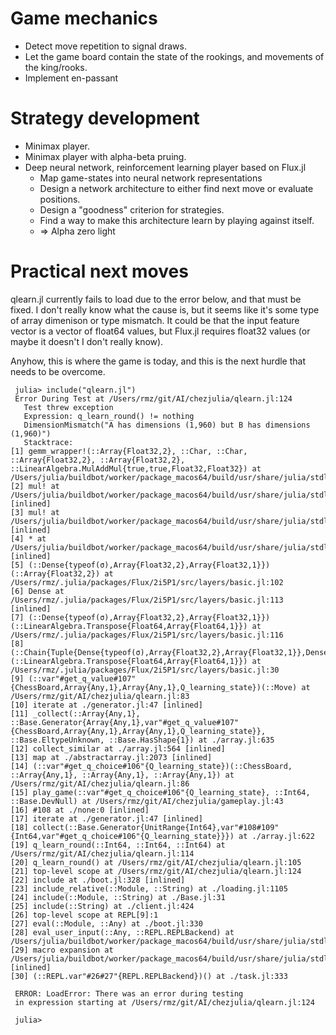 

Game mechanics
===

* Detect move repetition to signal draws.
* Let the game board contain the state of the rookings, and movements of the king/rooks.
* Implement en-passant


Strategy development
==

* Minimax player.
* Minimax player with alpha-beta pruing.
* Deep neural network, reinforcement learning player based on Flux.jl
   - Map game-states into neural network representations
   - Design a network architecture to either find next move or evaluate positions.
   - Design a "goodness" criterion for strategies.
   - Find a way to make this architecture learn by playing against itself.
   - => Alpha zero light

Practical next moves
==

qlearn.jl currently fails to load due to the error below, and that
must be fixed.  I don't really know what the cause is, but it seems
like it's some type of array dimenison or type mismatch.  It could be
that the input feature vector is a vector of float64 values, but
Flux.jl requires float32 values (or maybe it doesn't I don't really
know).

Anyhow, this is where the game is today, and this is the next hurdle that
needs to be overcome.



     julia> include("qlearn.jl")
     Error During Test at /Users/rmz/git/AI/chezjulia/qlearn.jl:124
       Test threw exception
       Expression: q_learn_round() != nothing
       DimensionMismatch("A has dimensions (1,960) but B has dimensions (1,960)")
       Stacktrace:
	[1] gemm_wrapper!(::Array{Float32,2}, ::Char, ::Char, ::Array{Float32,2}, ::Array{Float32,2}, ::LinearAlgebra.MulAddMul{true,true,Float32,Float32}) at /Users/julia/buildbot/worker/package_macos64/build/usr/share/julia/stdlib/v1.3/LinearAlgebra/src/matmul.jl:545
	[2] mul! at /Users/julia/buildbot/worker/package_macos64/build/usr/share/julia/stdlib/v1.3/LinearAlgebra/src/matmul.jl:160 [inlined]
	[3] mul! at /Users/julia/buildbot/worker/package_macos64/build/usr/share/julia/stdlib/v1.3/LinearAlgebra/src/matmul.jl:203 [inlined]
	[4] * at /Users/julia/buildbot/worker/package_macos64/build/usr/share/julia/stdlib/v1.3/LinearAlgebra/src/matmul.jl:153 [inlined]
	[5] (::Dense{typeof(σ),Array{Float32,2},Array{Float32,1}})(::Array{Float32,2}) at /Users/rmz/.julia/packages/Flux/2i5P1/src/layers/basic.jl:102
	[6] Dense at /Users/rmz/.julia/packages/Flux/2i5P1/src/layers/basic.jl:113 [inlined]
	[7] (::Dense{typeof(σ),Array{Float32,2},Array{Float32,1}})(::LinearAlgebra.Transpose{Float64,Array{Float64,1}}) at /Users/rmz/.julia/packages/Flux/2i5P1/src/layers/basic.jl:116
	[8] (::Chain{Tuple{Dense{typeof(σ),Array{Float32,2},Array{Float32,1}},Dense{typeof(identity),Array{Float32,2},Array{Float32,1}},typeof(softmax)}})(::LinearAlgebra.Transpose{Float64,Array{Float64,1}}) at /Users/rmz/.julia/packages/Flux/2i5P1/src/layers/basic.jl:30
	[9] (::var"#get_q_value#107"{ChessBoard,Array{Any,1},Array{Any,1},Q_learning_state})(::Move) at /Users/rmz/git/AI/chezjulia/qlearn.jl:83
	[10] iterate at ./generator.jl:47 [inlined]
	[11] _collect(::Array{Any,1}, ::Base.Generator{Array{Any,1},var"#get_q_value#107"{ChessBoard,Array{Any,1},Array{Any,1},Q_learning_state}}, ::Base.EltypeUnknown, ::Base.HasShape{1}) at ./array.jl:635
	[12] collect_similar at ./array.jl:564 [inlined]
	[13] map at ./abstractarray.jl:2073 [inlined]
	[14] (::var"#get_q_choice#106"{Q_learning_state})(::ChessBoard, ::Array{Any,1}, ::Array{Any,1}, ::Array{Any,1}) at /Users/rmz/git/AI/chezjulia/qlearn.jl:86
	[15] play_game(::var"#get_q_choice#106"{Q_learning_state}, ::Int64, ::Base.DevNull) at /Users/rmz/git/AI/chezjulia/gameplay.jl:43
	[16] #108 at ./none:0 [inlined]
	[17] iterate at ./generator.jl:47 [inlined]
	[18] collect(::Base.Generator{UnitRange{Int64},var"#108#109"{Int64,var"#get_q_choice#106"{Q_learning_state}}}) at ./array.jl:622
	[19] q_learn_round(::Int64, ::Int64, ::Int64) at /Users/rmz/git/AI/chezjulia/qlearn.jl:114
	[20] q_learn_round() at /Users/rmz/git/AI/chezjulia/qlearn.jl:105
	[21] top-level scope at /Users/rmz/git/AI/chezjulia/qlearn.jl:124
	[22] include at ./boot.jl:328 [inlined]
	[23] include_relative(::Module, ::String) at ./loading.jl:1105
	[24] include(::Module, ::String) at ./Base.jl:31
	[25] include(::String) at ./client.jl:424
	[26] top-level scope at REPL[9]:1
	[27] eval(::Module, ::Any) at ./boot.jl:330
	[28] eval_user_input(::Any, ::REPL.REPLBackend) at /Users/julia/buildbot/worker/package_macos64/build/usr/share/julia/stdlib/v1.3/REPL/src/REPL.jl:86
	[29] macro expansion at /Users/julia/buildbot/worker/package_macos64/build/usr/share/julia/stdlib/v1.3/REPL/src/REPL.jl:118 [inlined]
	[30] (::REPL.var"#26#27"{REPL.REPLBackend})() at ./task.jl:333

     ERROR: LoadError: There was an error during testing
     in expression starting at /Users/rmz/git/AI/chezjulia/qlearn.jl:124

     julia> 
